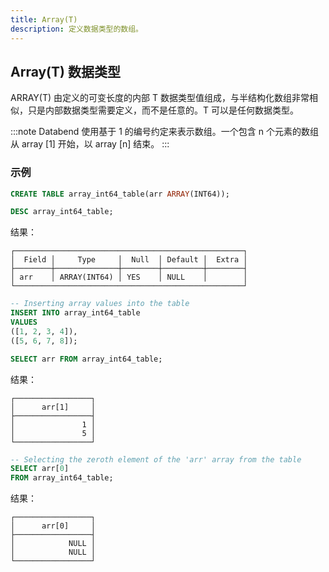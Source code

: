 ```yaml
---
title: Array(T)
description: 定义数据类型的数组。
---
```


## Array(T) 数据类型

ARRAY(T) 由定义的可变长度的内部 T 数据类型值组成，与半结构化数组非常相似，只是内部数据类型需要定义，而不是任意的。T 可以是任何数据类型。

:::note
Databend 使用基于 1 的编号约定来表示数组。一个包含 n 个元素的数组从 array [1] 开始，以 array [n] 结束。
:::

### 示例

```sql
CREATE TABLE array_int64_table(arr ARRAY(INT64));
```

```sql
DESC array_int64_table;
```

结果：

```
┌───────────────────────────────────────────────────┐
│  Field │     Type     │  Null  │ Default │  Extra │
├────────┼──────────────┼────────┼─────────┼────────┤
│ arr    │ ARRAY(INT64) │ YES    │ NULL    │        │
└───────────────────────────────────────────────────┘
```

```sql
-- Inserting array values into the table
INSERT INTO array_int64_table
VALUES
([1, 2, 3, 4]),
([5, 6, 7, 8]);
```

```sql
SELECT arr FROM array_int64_table;
```

结果：

```
┌─────────────────┐
│      arr[1]     │
├─────────────────┤
│               1 │
│               5 │
└─────────────────┘
```

```sql
-- Selecting the zeroth element of the 'arr' array from the table
SELECT arr[0]
FROM array_int64_table;
```

结果：

```
┌─────────────────┐
│      arr[0]     │
├─────────────────┤
│            NULL │
│            NULL │
└─────────────────┘
```